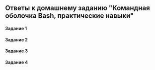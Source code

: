 ## Ответы к домашнему заданию "Командная оболочка Bash, практические навыки"

#### Задание 1

#### Задание 2


#### Заданиe 3



#### Задание 4



#### 
